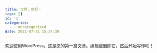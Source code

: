 ```yaml
---
title: 世界，您好！
tags: []
id: '1'
categories:
  - - uncategorized
date: 2021-07-31 15:24:30
---
```


欢迎使用WordPress。这是您的第一篇文章。编辑或删除它，然后开始写作吧！
